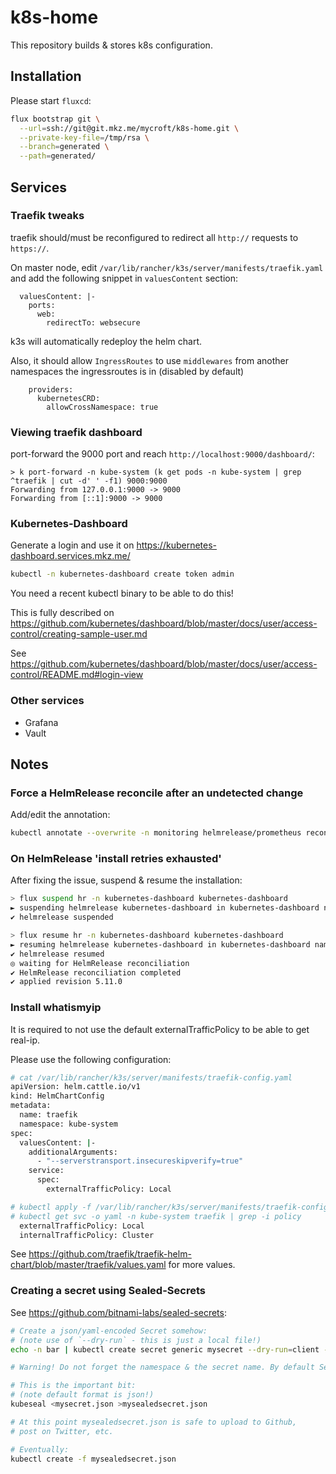 # k8s-home

This repository builds & stores k8s configuration.

## Installation

Please start `fluxcd`:

```sh
flux bootstrap git \
  --url=ssh://git@git.mkz.me/mycroft/k8s-home.git \
  --private-key-file=/tmp/rsa \
  --branch=generated \
  --path=generated/
```

## Services

### Traefik tweaks

traefik should/must be reconfigured to redirect all `http://` requests to `https://`.

On master node, edit `/var/lib/rancher/k3s/server/manifests/traefik.yaml` and add the following snippet in `valuesContent` section:

```
  valuesContent: |-
    ports:
      web:
        redirectTo: websecure
```

k3s will automatically redeploy the helm chart.


Also, it should allow `IngressRoutes` to use `middlewares` from another namespaces the ingressroutes is in (disabled by default)

```
    providers:
      kubernetesCRD:
        allowCrossNamespace: true
```



### Viewing traefik dashboard

port-forward the 9000 port and reach `http://localhost:9000/dashboard/`:

```
> k port-forward -n kube-system (k get pods -n kube-system | grep ^traefik | cut -d' ' -f1) 9000:9000
Forwarding from 127.0.0.1:9000 -> 9000
Forwarding from [::1]:9000 -> 9000
```


### Kubernetes-Dashboard

Generate a login and use it on https://kubernetes-dashboard.services.mkz.me/

```sh
kubectl -n kubernetes-dashboard create token admin
```

You need a recent kubectl binary to be able to do this!

This is fully described on https://github.com/kubernetes/dashboard/blob/master/docs/user/access-control/creating-sample-user.md

See https://github.com/kubernetes/dashboard/blob/master/docs/user/access-control/README.md#login-view

### Other services

- Grafana
- Vault


## Notes

### Force a HelmRelease reconcile after an undetected change

Add/edit the annotation:

```sh
kubectl annotate --overwrite -n monitoring helmrelease/prometheus reconcile.fluxcd.io/requestedAt="$(date +%s)"
```


### On HelmRelease 'install retries exhausted' 

After fixing the issue, suspend & resume the installation:

```sh
> flux suspend hr -n kubernetes-dashboard kubernetes-dashboard
► suspending helmrelease kubernetes-dashboard in kubernetes-dashboard namespace
✔ helmrelease suspended

> flux resume hr -n kubernetes-dashboard kubernetes-dashboard
► resuming helmrelease kubernetes-dashboard in kubernetes-dashboard namespace
✔ helmrelease resumed
◎ waiting for HelmRelease reconciliation
✔ HelmRelease reconciliation completed
✔ applied revision 5.11.0
```


### Install whatismyip

It is required to not use the default externalTrafficPolicy to be able to get real-ip.

Please use the following configuration:

```sh
# cat /var/lib/rancher/k3s/server/manifests/traefik-config.yaml
apiVersion: helm.cattle.io/v1
kind: HelmChartConfig
metadata:
  name: traefik
  namespace: kube-system
spec:
  valuesContent: |-
    additionalArguments:
      - "--serverstransport.insecureskipverify=true"
    service:
      spec:
        externalTrafficPolicy: Local

# kubectl apply -f /var/lib/rancher/k3s/server/manifests/traefik-config.yaml
# kubectl get svc -o yaml -n kube-system traefik | grep -i policy
  externalTrafficPolicy: Local
  internalTrafficPolicy: Cluster
```

See https://github.com/traefik/traefik-helm-chart/blob/master/traefik/values.yaml for more values.


### Creating a secret using Sealed-Secrets

See https://github.com/bitnami-labs/sealed-secrets:

```sh
# Create a json/yaml-encoded Secret somehow:
# (note use of `--dry-run` - this is just a local file!)
echo -n bar | kubectl create secret generic mysecret --dry-run=client --from-file=foo=/dev/stdin -o json >mysecret.json

# Warning! Do not forget the namespace & the secret name. By default SealedSecret is very strict about those.

# This is the important bit:
# (note default format is json!)
kubeseal <mysecret.json >mysealedsecret.json

# At this point mysealedsecret.json is safe to upload to Github,
# post on Twitter, etc.

# Eventually:
kubectl create -f mysealedsecret.json
```